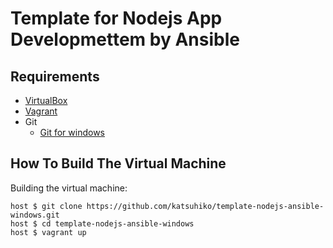 # Template for Nodejs App Developmettem by Ansible

## Requirements

* [VirtualBox](https://www.virtualbox.org)
* [Vagrant](http://vagrantup.com)
* Git
  * [Git for windows](https://git-for-windows.github.io/)

## How To Build The Virtual Machine

Building the virtual machine:

    host $ git clone https://github.com/katsuhiko/template-nodejs-ansible-windows.git
    host $ cd template-nodejs-ansible-windows
    host $ vagrant up
